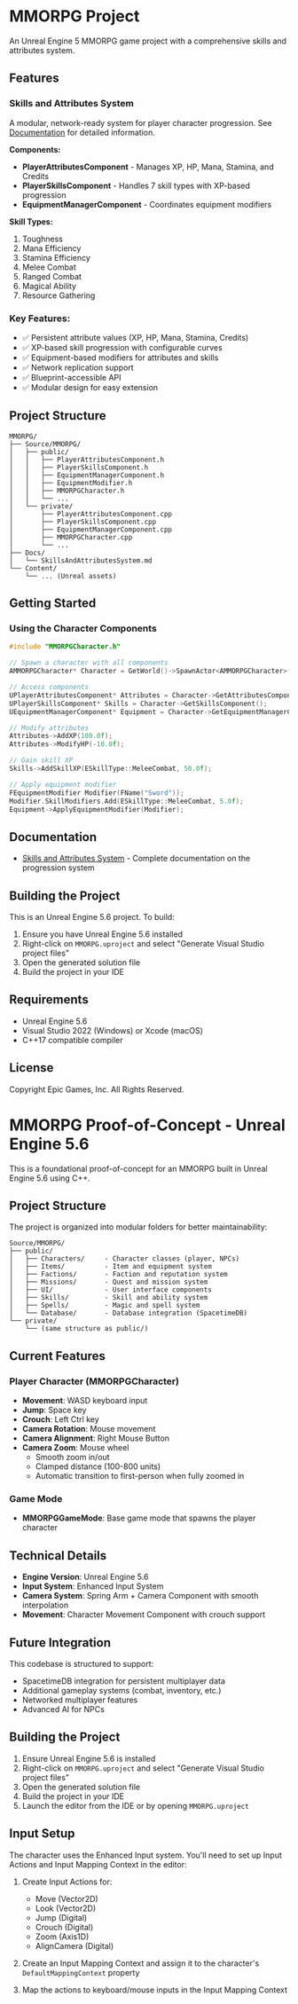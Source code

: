 # MMORPG Project

An Unreal Engine 5 MMORPG game project with a comprehensive skills and attributes system.

## Features

### Skills and Attributes System
A modular, network-ready system for player character progression. See [Documentation](Docs/SkillsAndAttributesSystem.md) for detailed information.

**Components:**
- **PlayerAttributesComponent** - Manages XP, HP, Mana, Stamina, and Credits
- **PlayerSkillsComponent** - Handles 7 skill types with XP-based progression
- **EquipmentManagerComponent** - Coordinates equipment modifiers

**Skill Types:**
1. Toughness
2. Mana Efficiency
3. Stamina Efficiency
4. Melee Combat
5. Ranged Combat
6. Magical Ability
7. Resource Gathering

### Key Features:
- ✅ Persistent attribute values (XP, HP, Mana, Stamina, Credits)
- ✅ XP-based skill progression with configurable curves
- ✅ Equipment-based modifiers for attributes and skills
- ✅ Network replication support
- ✅ Blueprint-accessible API
- ✅ Modular design for easy extension

## Project Structure

```
MMORPG/
├── Source/MMORPG/
│   ├── public/
│   │   ├── PlayerAttributesComponent.h
│   │   ├── PlayerSkillsComponent.h
│   │   ├── EquipmentManagerComponent.h
│   │   ├── EquipmentModifier.h
│   │   ├── MMORPGCharacter.h
│   │   └── ...
│   └── private/
│       ├── PlayerAttributesComponent.cpp
│       ├── PlayerSkillsComponent.cpp
│       ├── EquipmentManagerComponent.cpp
│       ├── MMORPGCharacter.cpp
│       └── ...
├── Docs/
│   └── SkillsAndAttributesSystem.md
└── Content/
    └── ... (Unreal assets)
```

## Getting Started

### Using the Character Components

```cpp
#include "MMORPGCharacter.h"

// Spawn a character with all components
AMMORPGCharacter* Character = GetWorld()->SpawnActor<AMMORPGCharacter>();

// Access components
UPlayerAttributesComponent* Attributes = Character->GetAttributesComponent();
UPlayerSkillsComponent* Skills = Character->GetSkillsComponent();
UEquipmentManagerComponent* Equipment = Character->GetEquipmentManagerComponent();

// Modify attributes
Attributes->AddXP(100.0f);
Attributes->ModifyHP(-10.0f);

// Gain skill XP
Skills->AddSkillXP(ESkillType::MeleeCombat, 50.0f);

// Apply equipment modifier
FEquipmentModifier Modifier(FName("Sword"));
Modifier.SkillModifiers.Add(ESkillType::MeleeCombat, 5.0f);
Equipment->ApplyEquipmentModifier(Modifier);
```

## Documentation

- [Skills and Attributes System](Docs/SkillsAndAttributesSystem.md) - Complete documentation on the progression system

## Building the Project

This is an Unreal Engine 5.6 project. To build:

1. Ensure you have Unreal Engine 5.6 installed
2. Right-click on `MMORPG.uproject` and select "Generate Visual Studio project files"
3. Open the generated solution file
4. Build the project in your IDE

## Requirements

- Unreal Engine 5.6
- Visual Studio 2022 (Windows) or Xcode (macOS)
- C++17 compatible compiler

## License

Copyright Epic Games, Inc. All Rights Reserved.
# MMORPG Proof-of-Concept - Unreal Engine 5.6

This is a foundational proof-of-concept for an MMORPG built in Unreal Engine 5.6 using C++.

## Project Structure

The project is organized into modular folders for better maintainability:

```
Source/MMORPG/
├── public/
│   ├── Characters/     - Character classes (player, NPCs)
│   ├── Items/          - Item and equipment system
│   ├── Factions/       - Faction and reputation system
│   ├── Missions/       - Quest and mission system
│   ├── UI/             - User interface components
│   ├── Skills/         - Skill and ability system
│   ├── Spells/         - Magic and spell system
│   └── Database/       - Database integration (SpacetimeDB)
└── private/
    └── (same structure as public/)
```

## Current Features

### Player Character (MMORPGCharacter)
- **Movement**: WASD keyboard input
- **Jump**: Space key
- **Crouch**: Left Ctrl key
- **Camera Rotation**: Mouse movement
- **Camera Alignment**: Right Mouse Button
- **Camera Zoom**: Mouse wheel
  - Smooth zoom in/out
  - Clamped distance (100-800 units)
  - Automatic transition to first-person when fully zoomed in

### Game Mode
- **MMORPGGameMode**: Base game mode that spawns the player character

## Technical Details

- **Engine Version**: Unreal Engine 5.6
- **Input System**: Enhanced Input System
- **Camera System**: Spring Arm + Camera Component with smooth interpolation
- **Movement**: Character Movement Component with crouch support

## Future Integration

This codebase is structured to support:
- SpacetimeDB integration for persistent multiplayer data
- Additional gameplay systems (combat, inventory, etc.)
- Networked multiplayer features
- Advanced AI for NPCs

## Building the Project

1. Ensure Unreal Engine 5.6 is installed
2. Right-click on `MMORPG.uproject` and select "Generate Visual Studio project files"
3. Open the generated solution file
4. Build the project in your IDE
5. Launch the editor from the IDE or by opening `MMORPG.uproject`

## Input Setup

The character uses the Enhanced Input system. You'll need to set up Input Actions and Input Mapping Context in the editor:

1. Create Input Actions for:
   - Move (Vector2D)
   - Look (Vector2D)
   - Jump (Digital)
   - Crouch (Digital)
   - Zoom (Axis1D)
   - AlignCamera (Digital)

2. Create an Input Mapping Context and assign it to the character's `DefaultMappingContext` property

3. Map the actions to keyboard/mouse inputs in the Input Mapping Context
